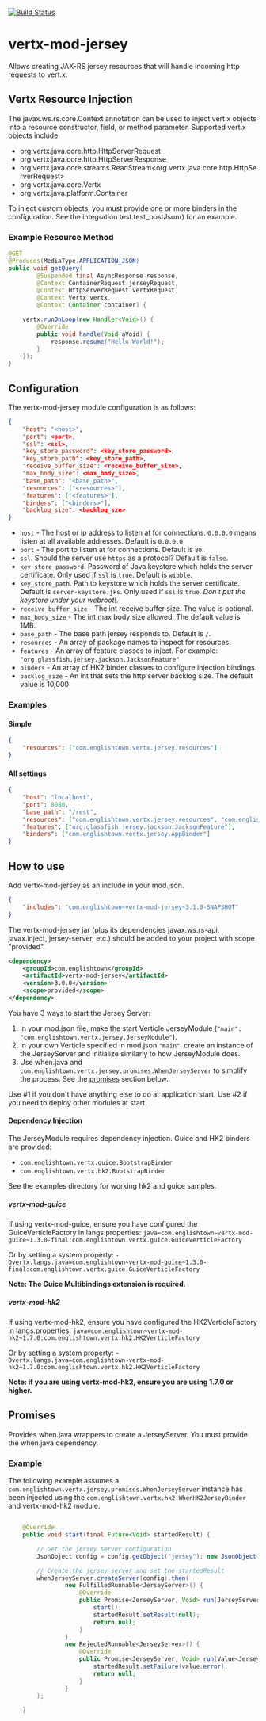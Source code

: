 [![Build Status](https://travis-ci.org/englishtown/vertx-mod-jersey.png)](https://travis-ci.org/englishtown/vertx-mod-jersey)

# vertx-mod-jersey

Allows creating JAX-RS jersey resources that will handle incoming http requests to vert.x.


## Vertx Resource Injection

The javax.ws.rs.core.Context annotation can be used to inject vert.x objects into a resource constructor, field,
or method parameter.  Supported vert.x objects include
* org.vertx.java.core.http.HttpServerRequest
* org.vertx.java.core.http.HttpServerResponse
* org.vertx.java.core.streams.ReadStream<org.vertx.java.core.http.HttpServerRequest>
* org.vertx.java.core.Vertx
* org.vertx.java.platform.Container

To inject custom objects, you must provide one or more binders in the configuration.  See the integration test test_postJson() for an example.


### Example Resource Method
```java
@GET
@Produces(MediaType.APPLICATION_JSON)
public void getQuery(
        @Suspended final AsyncResponse response,
        @Context ContainerRequest jerseyRequest,
        @Context HttpServerRequest vertxRequest,
        @Context Vertx vertx,
        @Context Container container) {

    vertx.runOnLoop(new Handler<Void>() {
        @Override
        public void handle(Void aVoid) {
            response.resume("Hello World!");
        }
    });
}
```

## Configuration

The vertx-mod-jersey module configuration is as follows:

```json
{
    "host": "<host>",
    "port": <port>,
    "ssl": <ssl>,
    "key_store_password": <key_store_password>,
    "key_store_path": <key_store_path>,
    "receive_buffer_size": <receive_buffer_size>,
    "max_body_size": <max_body_size>,
    "base_path": "<base_path>",
    "resources": ["<resources>"],
    "features": ["<features>"],
    "binders": ["<binders>"],
    "backlog_size": <backlog_sze>
}
````

* `host` - The host or ip address to listen at for connections. `0.0.0.0` means listen at all available addresses.
Default is `0.0.0.0`
* `port` -  The port to listen at for connections. Default is `80`.
* `ssl`. Should the server use `https` as a protocol? Default is `false`.
* `key_store_password`. Password of Java keystore which holds the server certificate. Only used if `ssl` is `true`. Default is `wibble`.
* `key_store_path`. Path to keystore which holds the server certificate. Default is `server-keystore.jks`. Only used if `ssl` is `true`. *Don't put the keystore under your webroot!*.
* `receive_buffer_size` - The int receive buffer size.  The value is optional.
* `max_body_size` - The int max body size allowed.  The default value is 1MB.
* `base_path` - The base path jersey responds to.  Default is `/`.
* `resources` - An array of package names to inspect for resources.
* `features` - An array of feature classes to inject.  For example: `"org.glassfish.jersey.jackson.JacksonFeature"`
* `binders` - An array of HK2 binder classes to configure injection bindings.
* `backlog_size` - An int that sets the http server backlog size.  The default value is 10,000

### Examples
#### Simple

```json
{
    "resources": ["com.englishtown.vertx.jersey.resources"]
}
```

#### All settings

```json
{
    "host": "localhost",
    "port": 8080,
    "base_path": "/rest",
    "resources": ["com.englishtown.vertx.jersey.resources", "com.englishtown.vertx.jersey.resources2"],
    "features": ["org.glassfish.jersey.jackson.JacksonFeature"],
    "binders": ["com.englishtown.vertx.jersey.AppBinder"]
}
```

## How to use

Add vertx-mod-jersey as an include in your mod.json.

```json
{
    "includes": "com.englishtown~vertx-mod-jersey~3.1.0-SNAPSHOT"
}
```

The vertx-mod-jersey jar (plus its dependencies javax.ws.rs-api, javax.inject, jersey-server, etc.) should be added to your project with scope "provided".

```xml
<dependency>
    <groupId>com.englishtown</groupId>
    <artifactId>vertx-mod-jersey</artifactId>
    <version>3.0.0</version>
    <scope>provided</scope>
</dependency>
```

You have 3 ways to start the Jersey Server:

1. In your mod.json file, make the start Verticle JerseyModule (`"main": "com.englishtown.vertx.jersey.JerseyModule"`).
2. In your own Verticle specified in mod.json `"main"`, create an instance of the JerseyServer and initialize similarly to how JerseyModule does.
3. Use when.java and `com.englishtown.vertx.jersey.promises.WhenJerseyServer` to simplify the process.  See the [promises](#promises) section below.


Use #1 if you don't have anything else to do at application start.  Use #2 if you need to deploy other modules at start.

#### Dependency Injection
The JerseyModule requires dependency injection.  Guice and HK2 binders are provided:

* `com.englishtown.vertx.guice.BootstrapBinder`
* `com.englishtown.vertx.hk2.BootstrapBinder`

See the examples directory for working hk2 and guice samples.

##### vertx-mod-guice
If using vertx-mod-guice, ensure you have configured the GuiceVerticleFactory in langs.properties:
`java=com.englishtown~vertx-mod-guice~1.3.0-final:com.englishtown.vertx.guice.GuiceVerticleFactory`

Or by setting a system property:
`-Dvertx.langs.java=com.englishtown~vertx-mod-guice~1.3.0-final:com.englishtown.vertx.guice.GuiceVerticleFactory`

__Note: The Guice Multibindings extension is required.__

##### vertx-mod-hk2
If using vertx-mod-hk2, ensure you have configured the HK2VerticleFactory in langs.properties:
`java=com.englishtown~vertx-mod-hk2~1.7.0:com.englishtown.vertx.hk2.HK2VerticleFactory`

Or by setting a system property:
`-Dvertx.langs.java=com.englishtown~vertx-mod-hk2~1.7.0:com.englishtown.vertx.hk2.HK2VerticleFactory`

__Note: if you are using vertx-mod-hk2, ensure you are using 1.7.0 or higher.__


## Promises

Provides when.java wrappers to create a JerseyServer.  You must provide the when.java dependency.

### Example

The following example assumes a `com.englishtown.vertx.jersey.promises.WhenJerseyServer` instance has been injected using the `com.englishtown.vertx.hk2.WhenHK2JerseyBinder` and vertx-mod-hk2 module.

```java

    @Override
    public void start(final Future<Void> startedResult) {

        // Get the jersey server configuration
        JsonObject config = config.getObject("jersey"); new JsonObject()

        // Create the jersey server and set the startedResult
        whenJerseyServer.createServer(config).then(
                new FulfilledRunnable<JerseyServer>() {
                    @Override
                    public Promise<JerseyServer, Void> run(JerseyServer value) {
                        start();
                        startedResult.setResult(null);
                        return null;
                    }
                },
                new RejectedRunnable<JerseyServer>() {
                    @Override
                    public Promise<JerseyServer, Void> run(Value<JerseyServer> value) {
                        startedResult.setFailure(value.error);
                        return null;
                    }
                }
        );

    }

```
